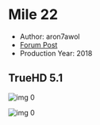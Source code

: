 # Mile 22

* Author: aron7awol
* [Forum Post](https://www.avsforum.com/threads/bass-eq-for-filtered-movies.2995212/post-57107858)
* Production Year: 2018

## TrueHD 5.1

![img 0](https://i.imgur.com/indRv2x.jpg)

![img 0](https://i.imgur.com/3MObYYR.jpg)

